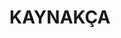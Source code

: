 # KAYNAKÇA

<!-- Bu bölüm kaynakça için ayrılmıştır -->
<!-- Önerilen uzunluk: 2 sayfa (~5.400 karakter) -->
<!-- ~30-35 kaynak tek sütunla rahat sığar -->

<!-- Kaynaklar APA formatında yazılacaktır -->
<!-- Örnek format:
Yazar, A. (Yıl). Makale başlığı. Dergi Adı, Cilt(Sayı), sayfa numaraları.
-->
